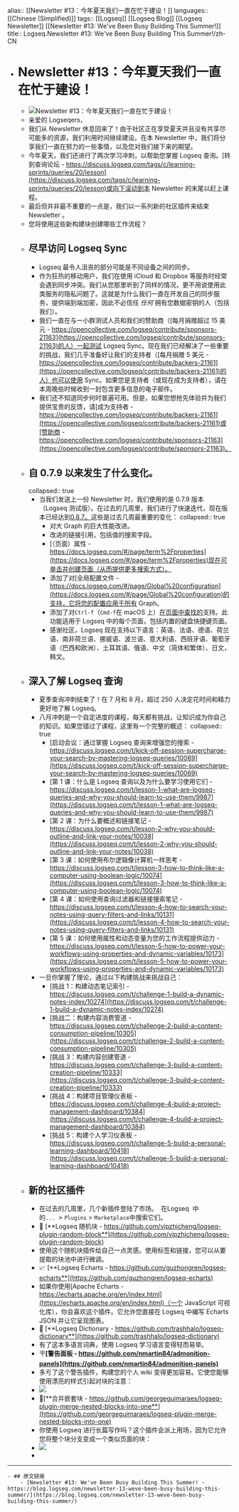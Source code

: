 alias:: [[Newsletter #13：今年夏天我们一直在忙于建设！]]
languages:: [[Chinese (Simplified)]] 
tags:: [[Logseq]] [[Logseq Blog]] [[Logseq Newsletter]] [[Newsletter #13: We've Been Busy Building This Summer!]]
title:: Logseq.Newsletter #13: We've Been Busy Building This Summer!/zh-CN

- # Newsletter \#13：今年夏天我们一直在忙于建设！
	- ![ Newsletter  #13：今年夏天我们一直在忙于建设！](https://blog.logseq.com/content/images/size/w960/2022/09/building-featured.png)
	- 亲爱的 Logseqers，
	- 我们从 Newsletter 休息回来了！由于社区正在享受夏天并且没有共享尽可能多的资源，我们利用时间继续建设。在本 Newsletter 中，我们将分享我们一直在努力的一些事情，以及您对我们接下来的期望。
	- 今年夏天，我们还进行了两次学习冲刺，以帮助您掌握 Logseq 查询。[转到查询论坛 - https://discuss.logseq.com/tags/c/learning-sprints/queries/20/lesson](https://discuss.logseq.com/tags/c/learning-sprints/queries/20/lesson)或向下滚动到本 Newsletter 的末尾以赶上课程。
	- 最后但并非最不重要的一点是，我们以一系列新的社区插件来结束 Newsletter 。
	- 您将使用这些新构建块创建哪些工作流程？
	- ## 尽早访问 Logseq Sync
		- Logseq 最令人沮丧的部分可能是不同设备之间的同步。
		- 作为狂热的移动用户，我们在使用 iCloud 和 Dropbox 等服务时经常会遇到同步冲突。我们从您那里听到了同样的情况，更不用说使用此类服务​​的隐私问题了。这就是为什么我们一直在开发自己的同步服务，提供端到端加密，因此不必信任 _任何_ 拥有您数据密钥的人（包括我们）。
		- 我们一直在与一小群测试人员和我们的赞助商（[每月捐赠超过 15 美元 - https://opencollective.com/logseq/contribute/sponsors-21163](https://opencollective.com/logseq/contribute/sponsors-21163)的人）一起测试 Logseq Sync。现在我们已经解决了一些重要的挑战，我们几乎准备好让我们的支持者（[每月捐赠 5 美元 - https://opencollective.com/logseq/contribute/backers-21161](https://opencollective.com/logseq/contribute/backers-21161)的人）也可以使用 Sync。如果您是支持者（或现在成为支持者），请在本周晚些时候收到一封包含更多信息的电子邮件。
		- 我们还不知道同步何时普遍可用。但是，如果您想抢先体验并为我们提供宝贵的反馈，请[成为支持者 - https://opencollective.com/logseq/contribute/backers-21161](https://opencollective.com/logseq/contribute/backers-21161)或[赞助商 - https://opencollective.com/logseq/contribute/sponsors-21163](https://opencollective.com/logseq/contribute/sponsors-21163)。
	- ## 自 0.7.9 以来发生了什么变化。
	  collapsed:: true
		- 当我们发送上一份 Newsletter 时，我们使用的是 0.7.9 版本（Logseq 测试版）。在过去的几周里，我们进行了快速迭代，现在版本已经达到[0.8.7。](https://github.com/logseq/logseq/releases/tag/0.8.7)这些是过去几周最重要的变化：
		  collapsed:: true
			- 对大 Graph 的巨大性能改进。
			- 改进的链接引用，包括值的搜索字段。
			- [（页面）属性 - https://docs.logseq.com/#/page/term%2Fproperties](https://docs.logseq.com/#/page/term%2Fproperties)现在可单击并创建页面（从而提供更多搜索方式）。
			- 添加了对[全局配置文件 - https://docs.logseq.com/#/page/Global%20configuration](https://docs.logseq.com/#/page/Global%20configuration)的支持，它将您的配置应用于所有 Graph。
			- 添加了对`Ctrl-f`（`Cmd-f`在 macOS 上）[在页面中查找的](https://docs.logseq.com/#/page/Find%20in%20page)支持。此功能适用于 Logseq 中的每个页面，包括内置的键盘快捷键页面。
			- 感谢社区，Logseq 现在支持以下语言：英语、法语、德语、荷兰语、南非荷兰语、挪威语、波兰语、意大利语、西班牙语、葡萄牙语（巴西和欧洲）、土耳其语、俄语、中文（简体和繁体）、日文，韩文。
	- ## 深入了解 Logseq 查询
		- 夏季查询冲刺结束了！在 7 月和 8 月，超过 250 人决定花时间和精力更好地了解 Logseq。
		- 八月冲刺是一个自定进度的课程，每天都有挑战，让知识成为你自己的知识。如果您错过了课程，这里有一个完整的概述：
		  collapsed:: true
			- [启动会议：通过掌握 Logseq 查询来增强您的搜索 - https://discuss.logseq.com/t/kick-off-session-supercharge-your-search-by-mastering-logseq-queries/10069](https://discuss.logseq.com/t/kick-off-session-supercharge-your-search-by-mastering-logseq-queries/10069)
			- [第 1 课：什么是 Logseq 查询以及为什么要学习使用它们 - https://discuss.logseq.com/t/lesson-1-what-are-logseq-queries-and-why-you-should-learn-to-use-them/9987](https://discuss.logseq.com/t/lesson-1-what-are-logseq-queries-and-why-you-should-learn-to-use-them/9987)
			- [第 2 课：为什么要概述和链接笔记 - https://discuss.logseq.com/t/lesson-2-why-you-should-outline-and-link-your-notes/10038](https://discuss.logseq.com/t/lesson-2-why-you-should-outline-and-link-your-notes/10038)
			- [第 3 课：如何使用布尔逻辑像计算机一样思考 - https://discuss.logseq.com/t/lesson-3-how-to-think-like-a-computer-using-boolean-logic/10074](https://discuss.logseq.com/t/lesson-3-how-to-think-like-a-computer-using-boolean-logic/10074)
			- [第 4 课：如何使用查询过滤器和链接搜索笔记 - https://discuss.logseq.com/t/lesson-4-how-to-search-your-notes-using-query-filters-and-links/10131](https://discuss.logseq.com/t/lesson-4-how-to-search-your-notes-using-query-filters-and-links/10131)
			- [第 5 课：如何使用属性和动态变量为您的工作流程提供动力 - https://discuss.logseq.com/t/lesson-5-how-to-power-your-workflows-using-properties-and-dynamic-variables/10173](https://discuss.logseq.com/t/lesson-5-how-to-power-your-workflows-using-properties-and-dynamic-variables/10173)
		- 一旦你掌握了理论，通过以下构建挑战来挑战自己：
			- [挑战 1：构建动态笔记索引 - https://discuss.logseq.com/t/challenge-1-build-a-dynamic-notes-index/10274](https://discuss.logseq.com/t/challenge-1-build-a-dynamic-notes-index/10274)
			- [挑战二：构建内容消费管道 - https://discuss.logseq.com/t/challenge-2-build-a-content-consumption-pipeline/10305](https://discuss.logseq.com/t/challenge-2-build-a-content-consumption-pipeline/10305)
			- [挑战 3：构建内容创建管道 - https://discuss.logseq.com/t/challenge-3-build-a-content-creation-pipeline/10333](https://discuss.logseq.com/t/challenge-3-build-a-content-creation-pipeline/10333)
			- [挑战 4：构建项目管理仪表板 - https://discuss.logseq.com/t/challenge-4-build-a-project-management-dashboard/10384](https://discuss.logseq.com/t/challenge-4-build-a-project-management-dashboard/10384)
			- [挑战 5：构建个人学习仪表板 - https://discuss.logseq.com/t/challenge-5-build-a-personal-learning-dashboard/10418](https://discuss.logseq.com/t/challenge-5-build-a-personal-learning-dashboard/10418)
	- ## 新的社区插件
		- 在过去的几周里，几个新插件登陆了市场。  在Logseq  中的`...`  > `Plugins` > `Marketplace`中搜索它们。
		- 🔄 [**Logseq 随机块 - https://github.com/vipzhicheng/logseq-plugin-random-block**](https://github.com/vipzhicheng/logseq-plugin-random-block)
		- 使用这个随机块插件给自己一点灵感。使用标签和链接，您可以从要提取的块池中进行微调。
		- 📈 [**Logseq Echarts - https://github.com/guzhongren/logseq-echarts**](https://github.com/guzhongren/logseq-echarts)
		- 如果你使用[Apache Echarts - https://echarts.apache.org/en/index.html](https://echarts.apache.org/en/index.html)（一个 JavaScript 可视化库），你会喜欢这个插件。它允许您直接在 Logseq 中编写 Echarts JSON 并让它呈现图表。
		- 📗 [**Logseq Dictionary - https://github.com/trashhalo/logseq-dictionary**](https://github.com/trashhalo/logseq-dictionary)
		- 有了这本多语言词典，使用 Logseq 学习语言变得轻而易举。
		- 🪧**[警告面板 - https://github.com/nmartin84/admonition-panels](https://github.com/nmartin84/admonition-panels)**
		- 多亏了这个警告插件，构建您的个人 wiki 变得更加容易。它使您能够使用漂亮的样式引起对块的注意：
		- ![](https://blog.logseq.com/content/images/2022/09/image.png)
		- 📄[**合并嵌套块 - https://github.com/georgeguimaraes/logseq-plugin-merge-nested-blocks-into-one**](https://github.com/georgeguimaraes/logseq-plugin-merge-nested-blocks-into-one)
		- 你使用 Logseq 进行长篇写作吗？这个插件会派上用场，因为它允许您将整个块分支变成一个类似页面的块：
		- ![](https://blog.logseq.com/content/images/2022/09/merge-blocks-demo.gif)
		- [](https://blog.logseq.com/newsletter-12-how-to-structure-your-logseq-graph-for-insight/)
- ---
	- ## 原文链接
		- [Newsletter #13: We've Been Busy Building This Summer! - https://blog.logseq.com/newsletter-13-weve-been-busy-building-this-summer/](https://blog.logseq.com/newsletter-13-weve-been-busy-building-this-summer/)